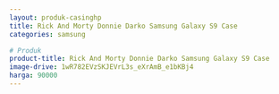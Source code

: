 ```yaml
---
layout: produk-casinghp
title: Rick And Morty Donnie Darko Samsung Galaxy S9 Case
categories: samsung

# Produk
product-title: Rick And Morty Donnie Darko Samsung Galaxy S9 Case
image-drive: 1wR782EVzSKJEVrL3s_eXrAmB_e1bKBj4
harga: 90000
---
```

